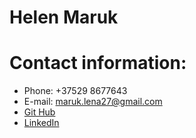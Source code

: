 # Helen Maruk
# Contact information:
* Phone: +37529 8677643
* E-mail: maruk.lena27@gmail.com
* [Git Hub](https://github.com/Helen2790)
* [LinkedIn](https://www.linkedin.com/in/%D0%B0%D0%BB%D0%B5%D0%BD%D0%B0-%D0%BC%D0%B0%D1%80%D1%83%D0%BA-a89658121/)